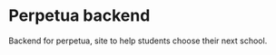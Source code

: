 Perpetua backend
==============================

Backend for perpetua, site to help students choose their next school.

